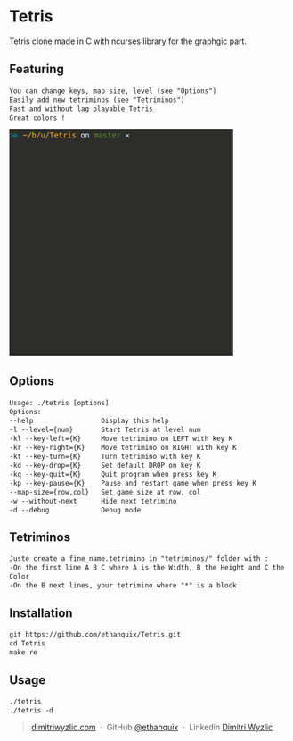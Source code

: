 # Tetris

Tetris clone made in C with ncurses library for the graphgic part.

Featuring
----------
    You can change keys, map size, level (see "Options")
    Easily add new tetriminos (see "Tetriminos")
    Fast and without lag playable Tetris
    Great colors !
![Tetris](https://raw.githubusercontent.com/ethanquix/ressources/master/gif/tetris.gif)

Options
----------
    Usage: ./tetris [options]
    Options:
    --help                 Display this help
    -l --level={num}       Start Tetris at level num
    -kl --key-left={K}     Move tetrimino on LEFT with key K
    -kr --key-right={K}    Move tetrimino on RIGHT with key K
    -kt --key-turn={K}     Turn tetrimino with key K
    -kd --key-drop={K}     Set default DROP on key K
    -kq --key-quit={K}     Quit program when press key K
    -kp --key-pause={K}    Pause and restart game when press key K
    --map-size={row,col}   Set game size at row, col
    -w --without-next      Hide next tetrimino
    -d --debug             Debug mode

Tetriminos
----------
    Juste create a fine_name.tetrimino in "tetriminos/" folder with :
    -On the first line A B C where A is the Width, B the Height and C the Color
    -On the B next lines, your tetrimino where "*" is a block
    
Installation
----------
    git https://github.com/ethanquix/Tetris.git
    cd Tetris
    make re
Usage
----------

    ./tetris
    ./tetris -d

> [dimitriwyzlic.com](http://dimitriwyzlic.com) &nbsp;&middot;&nbsp;
> GitHub [@ethanquix](https://github.com/ethanquix) &nbsp;&middot;&nbsp;
> Linkedin [Dimitri Wyzlic](www.linkedin.com/in/dimitriwyzlic)
